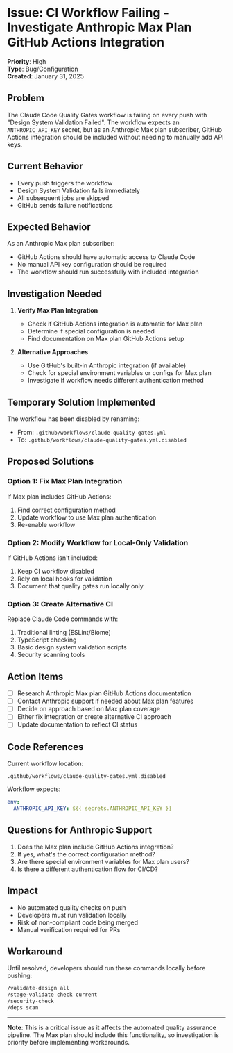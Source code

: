 # Issue: CI Workflow Failing - Investigate Anthropic Max Plan GitHub Actions Integration

**Priority**: High  
**Type**: Bug/Configuration  
**Created**: January 31, 2025

## Problem

The Claude Code Quality Gates workflow is failing on every push with "Design System Validation Failed". The workflow expects an `ANTHROPIC_API_KEY` secret, but as an Anthropic Max plan subscriber, GitHub Actions integration should be included without needing to manually add API keys.

## Current Behavior

- Every push triggers the workflow
- Design System Validation fails immediately
- All subsequent jobs are skipped
- GitHub sends failure notifications

## Expected Behavior

As an Anthropic Max plan subscriber:
- GitHub Actions should have automatic access to Claude Code
- No manual API key configuration should be required
- The workflow should run successfully with included integration

## Investigation Needed

1. **Verify Max Plan Integration**
   - Check if GitHub Actions integration is automatic for Max plan
   - Determine if special configuration is needed
   - Find documentation on Max plan GitHub Actions setup

2. **Alternative Approaches**
   - Use GitHub's built-in Anthropic integration (if available)
   - Check for special environment variables or configs for Max plan
   - Investigate if workflow needs different authentication method

## Temporary Solution Implemented

The workflow has been disabled by renaming:
- From: `.github/workflows/claude-quality-gates.yml`
- To: `.github/workflows/claude-quality-gates.yml.disabled`

## Proposed Solutions

### Option 1: Fix Max Plan Integration
If Max plan includes GitHub Actions:
1. Find correct configuration method
2. Update workflow to use Max plan authentication
3. Re-enable workflow

### Option 2: Modify Workflow for Local-Only Validation
If GitHub Actions isn't included:
1. Keep CI workflow disabled
2. Rely on local hooks for validation
3. Document that quality gates run locally only

### Option 3: Create Alternative CI
Replace Claude Code commands with:
1. Traditional linting (ESLint/Biome)
2. TypeScript checking
3. Basic design system validation scripts
4. Security scanning tools

## Action Items

- [ ] Research Anthropic Max plan GitHub Actions documentation
- [ ] Contact Anthropic support if needed about Max plan features
- [ ] Decide on approach based on Max plan coverage
- [ ] Either fix integration or create alternative CI approach
- [ ] Update documentation to reflect CI status

## Code References

Current workflow location:
```
.github/workflows/claude-quality-gates.yml.disabled
```

Workflow expects:
```yaml
env:
  ANTHROPIC_API_KEY: ${{ secrets.ANTHROPIC_API_KEY }}
```

## Questions for Anthropic Support

1. Does the Max plan include GitHub Actions integration?
2. If yes, what's the correct configuration method?
3. Are there special environment variables for Max plan users?
4. Is there a different authentication flow for CI/CD?

## Impact

- No automated quality checks on push
- Developers must run validation locally
- Risk of non-compliant code being merged
- Manual verification required for PRs

## Workaround

Until resolved, developers should run these commands locally before pushing:
```bash
/validate-design all
/stage-validate check current
/security-check
/deps scan
```

---

**Note**: This is a critical issue as it affects the automated quality assurance pipeline. The Max plan should include this functionality, so investigation is priority before implementing workarounds.
